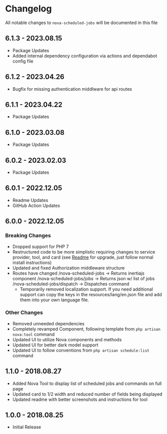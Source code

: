 # Changelog

All notable changes to `nova-scheduled-jobs` will be documented in this file

## 6.1.3 - 2023.08.15

-   Package Updates
-   Added internal dependency configuration via actions and dependabot config file

## 6.1.2 - 2023.04.26

-   Bugfix for missing authentication middlware for api routes

## 6.1.1 - 2023.04.22

-   Package Updates

## 6.1.0 - 2023.03.08

-   Package Updates

## 6.0.2 - 2023.02.03

-   Package Updates

## 6.0.1 - 2022.12.05

-   Readme Updates
-   GitHub Action Updates

## 6.0.0 - 2022.12.05

### Breaking Changes

-   Dropped support for PHP 7
-   Restructured code to be more simplistic requiring changes to service provider, tool, and card
    (see [Readme](https://github.com/llaski/nova-scheduled-jobs/blob/master/README.md) for upgrade,
    just follow normal install instructions)
-   Updated and fixed Authorization middleware structure
-   Routes have changed /nova-scheduled-jobs -> Returns inertiajs component
    /nova-scheduled-jobs/jobs -> Returns json w/ list of jobs /nova-scheduled-jobs/dispatch -> Dispatches command
    -   Temporarily removed localization support. If you need additional support can copy the keys in the resources/lang/en.json file and add them into your own language file.

### Other Changes

-   Removed unneeded dependencies
-   Completely revamped Component, following template from `php artisan nova:tool` command
-   Updated UI to utilize Nova components and methods
-   Updated UI for better dark model support
-   Updated UI to follow conventions from `php artisan schedule:list` command

## 1.1.0 - 2018.08.27

-   Added Nova Tool to display list of scheduled jobs and commands on full page
-   Updated card to 1/2 width and reduced number of fields being displayed
-   Updated readme with better screenshots and instructions for tool

## 1.0.0 - 2018.08.25

-   Initial Release
